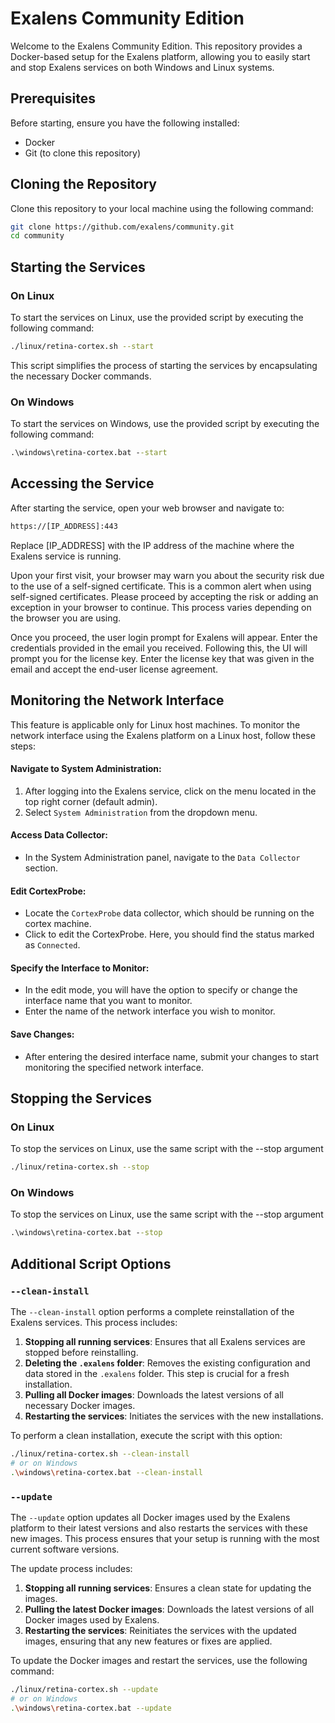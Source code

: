 # Exalens Community Edition

Welcome to the Exalens Community Edition. This repository provides a Docker-based setup for the Exalens platform, allowing you to easily start and stop Exalens services on both Windows and Linux systems.

## Prerequisites
Before starting, ensure you have the following installed:
- Docker
- Git (to clone this repository)

## Cloning the Repository
Clone this repository to your local machine using the following command:
```bash
git clone https://github.com/exalens/community.git
cd community
```

## Starting the Services

### On Linux
To start the services on Linux, use the provided script by executing the following command:
```bash
./linux/retina-cortex.sh --start
```
This script simplifies the process of starting the services by encapsulating the necessary Docker commands.

### On Windows
To start the services on Windows, use the provided script by executing the following command:

```cmd
.\windows\retina-cortex.bat --start
```
## Accessing the Service
After starting the service, open your web browser and navigate to:
```html
https://[IP_ADDRESS]:443
```
Replace [IP_ADDRESS] with the IP address of the machine where the Exalens service is running.

Upon your first visit, your browser may warn you about the security risk due to the use of a self-signed certificate. This is a common alert when using self-signed certificates. Please proceed by accepting the risk or adding an exception in your browser to continue. This process varies depending on the browser you are using.

Once you proceed, the user login prompt for Exalens will appear. Enter the credentials provided in the email you received. Following this, the UI will prompt you for the license key. Enter the license key that was given in the email and accept the end-user license agreement.

## Monitoring the Network Interface

This feature is applicable only for Linux host machines. To monitor the network interface using the Exalens platform on a Linux host, follow these steps:

#### Navigate to System Administration:
1. After logging into the Exalens service, click on the menu located in the top right corner (default admin).
2. Select `System Administration` from the dropdown menu.

#### Access Data Collector:
- In the System Administration panel, navigate to the `Data Collector` section.

#### Edit CortexProbe:
- Locate the `CortexProbe` data collector, which should be running on the cortex machine.
- Click to edit the CortexProbe. Here, you should find the status marked as `Connected`.

#### Specify the Interface to Monitor:
- In the edit mode, you will have the option to specify or change the interface name that you want to monitor.
- Enter the name of the network interface you wish to monitor.

#### Save Changes:
- After entering the desired interface name, submit your changes to start monitoring the specified network interface.


## Stopping the Services
### On Linux

To stop the services on Linux, use the same script with the --stop argument
```bash
./linux/retina-cortex.sh --stop
```
### On Windows
To stop the services on Linux, use the same script with the --stop argument
```cmd
.\windows\retina-cortex.bat --stop
```
## Additional Script Options

### `--clean-install`
The `--clean-install` option performs a complete reinstallation of the Exalens services. This process includes:

1. **Stopping all running services**: Ensures that all Exalens services are stopped before reinstalling.
2. **Deleting the `.exalens` folder**: Removes the existing configuration and data stored in the `.exalens` folder. This step is crucial for a fresh installation.
3. **Pulling all Docker images**: Downloads the latest versions of all necessary Docker images.
4. **Restarting the services**: Initiates the services with the new installations.

To perform a clean installation, execute the script with this option:
```bash
./linux/retina-cortex.sh --clean-install
# or on Windows
.\windows\retina-cortex.bat --clean-install
```
### `--update`
The `--update` option updates all Docker images used by the Exalens platform to their latest versions and also restarts the services with these new images. This process ensures that your setup is running with the most current software versions.

The update process includes:
1. **Stopping all running services**: Ensures a clean state for updating the images.
2. **Pulling the latest Docker images**: Downloads the latest versions of all Docker images used by Exalens.
3. **Restarting the services**: Reinitiates the services with the updated images, ensuring that any new features or fixes are applied.

To update the Docker images and restart the services, use the following command:
```bash
./linux/retina-cortex.sh --update
# or on Windows
.\windows\retina-cortex.bat --update
```